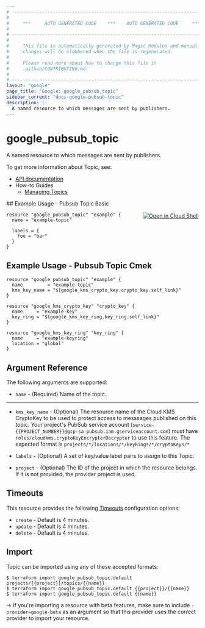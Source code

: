 ```yaml
---
# ----------------------------------------------------------------------------
#
#     ***     AUTO GENERATED CODE    ***    AUTO GENERATED CODE     ***
#
# ----------------------------------------------------------------------------
#
#     This file is automatically generated by Magic Modules and manual
#     changes will be clobbered when the file is regenerated.
#
#     Please read more about how to change this file in
#     .github/CONTRIBUTING.md.
#
# ----------------------------------------------------------------------------
layout: "google"
page_title: "Google: google_pubsub_topic"
sidebar_current: "docs-google-pubsub-topic"
description: |-
  A named resource to which messages are sent by publishers.
---
```


# google\_pubsub\_topic

A named resource to which messages are sent by publishers.


To get more information about Topic, see:

* [API documentation](https://cloud.google.com/pubsub/docs/reference/rest/v1/projects.topics)
* How-to Guides
    * [Managing Topics](https://cloud.google.com/pubsub/docs/admin#managing_topics)

<div class = "oics-button" style="float: right; margin: 0 0 -15px">
  <a href="https://console.cloud.google.com/cloudshell/open?cloudshell_git_repo=https%3A%2F%2Fgithub.com%2Fterraform-google-modules%2Fdocs-examples.git&cloudshell_working_dir=pubsub_topic_basic&cloudshell_image=gcr.io%2Fgraphite-cloud-shell-images%2Fterraform%3Alatest&open_in_editor=main.tf&cloudshell_print=.%2Fmotd&cloudshell_tutorial=.%2Ftutorial.md" target="_blank">
    <img alt="Open in Cloud Shell" src="//gstatic.com/cloudssh/images/open-btn.svg" style="max-height: 44px; margin: 32px auto; max-width: 100%;">
  </a>
</div>
## Example Usage - Pubsub Topic Basic


```hcl
resource "google_pubsub_topic" "example" {
  name = "example-topic"

  labels = {
    foo = "bar"
  }
}
```
## Example Usage - Pubsub Topic Cmek


```hcl
resource "google_pubsub_topic" "example" {
  name         = "example-topic"
  kms_key_name = "${google_kms_crypto_key.crypto_key.self_link}"
}

resource "google_kms_crypto_key" "crypto_key" {
  name     = "example-key"
  key_ring = "${google_kms_key_ring.key_ring.self_link}"
}

resource "google_kms_key_ring" "key_ring" {
  name     = "example-keyring"
  location = "global"
}
```

## Argument Reference

The following arguments are supported:


* `name` -
  (Required)
  Name of the topic.


- - -


* `kms_key_name` -
  (Optional)
  The resource name of the Cloud KMS CryptoKey to be used to protect access
  to messsages published on this topic. Your project's PubSub service account
  (`service-{{PROJECT_NUMBER}}@gcp-sa-pubsub.iam.gserviceaccount.com`) must have
  `roles/cloudkms.cryptoKeyEncrypterDecrypter` to use this feature.
  The expected format is `projects/*/locations/*/keyRings/*/cryptoKeys/*`

* `labels` -
  (Optional)
  A set of key/value label pairs to assign to this Topic.

* `project` - (Optional) The ID of the project in which the resource belongs.
    If it is not provided, the provider project is used.



## Timeouts

This resource provides the following
[Timeouts](/docs/configuration/resources.html#timeouts) configuration options:

- `create` - Default is 4 minutes.
- `update` - Default is 4 minutes.
- `delete` - Default is 4 minutes.

## Import

Topic can be imported using any of these accepted formats:

```
$ terraform import google_pubsub_topic.default projects/{{project}}/topics/{{name}}
$ terraform import google_pubsub_topic.default {{project}}/{{name}}
$ terraform import google_pubsub_topic.default {{name}}
```

-> If you're importing a resource with beta features, make sure to include `-provider=google-beta`
as an argument so that this provider uses the correct provider to import your resource.

